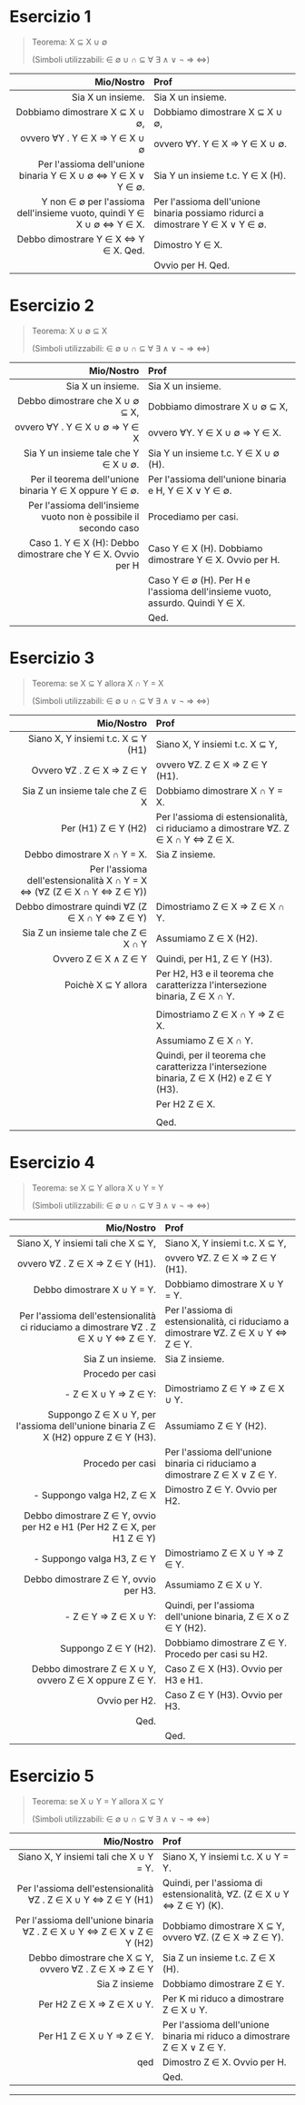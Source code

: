 # Esercizio 1

> Teorema: X ⊆ X ∪ ∅
> 
> (Simboli utilizzabili: ∈ ∅ ∪ ∩ ⊆ ∀ ∃ ∧ ∨ ¬ ⇒ ⇔)

| Mio/Nostro                                                            | Prof                                                                           |
| -:                                                                    | :-                                                                             |
| Sia X un insieme.                                                     | Sia X un insieme.                                                              |
| Dobbiamo dimostrare X ⊆ X ∪ ∅,                                        | Dobbiamo dimostrare X ⊆ X ∪ ∅,                                                 |
| ovvero ∀Y . Y ∈ X ⇒ Y ∈ X ∪ ∅                                         | ovvero ∀Y. Y ∈ X ⇒ Y ∈ X ∪ ∅.                                                  |
| Per l'assioma dell'unione binaria Y ∈ X ∪ ∅ ⇔ Y ∈ X ∨ Y ∈ ∅.          | Sia Y un insieme t.c. Y ∈ X (H).                                               |
| Y non ∈ ∅ per l'assioma dell'insieme vuoto, quindi Y ∈ X ∪ ∅ ⇔ Y ∈ X. | Per l'assioma dell'unione binaria possiamo ridurci a dimostrare Y ∈ X ∨ Y ∈ ∅. |
| Debbo dimostrare Y ∈ X ⇔ Y ∈ X. Qed.                                  | Dimostro Y ∈ X.                                                                |
|                                                                       | Ovvio per H. Qed.                                                              |

# Esercizio 2

> Teorema: X ∪ ∅ ⊆ X
> 
> (Simboli utilizzabili: ∈ ∅ ∪ ∩ ⊆ ∀ ∃ ∧ ∨ ¬ ⇒ ⇔)

| Mio/Nostro                                                       | Prof                                                                           |
| -:                                                               | :-                                                                             |
| Sia X un insieme.                                                | Sia X un insieme.                                                              |
| Debbo dimostrare che X ∪ ∅ ⊆ X,                                  | Dobbiamo dimostrare X ∪ ∅ ⊆ X,                                                 |
| ovvero ∀Y . Y ∈ X ∪ ∅ ⇒ Y ∈ X                                    | ovvero ∀Y. Y ∈ X ∪ ∅ ⇒ Y ∈ X.                                                  |
| Sia Y un insieme tale che Y ∈ X ∪ ∅.                             | Sia Y un insieme t.c. Y ∈ X ∪ ∅ (H).                                           |
| Per il teorema dell'unione binaria Y ∈ X oppure Y ∈ ∅.           | Per l'assioma dell'unione binaria e H, Y ∈ X ∨ Y ∈ ∅.                          |
| Per l'assioma dell'insieme vuoto non è possibile il secondo caso | Procediamo per casi.                                                           |
| Caso 1. Y ∈ X (H): Debbo dimostrare che Y ∈ X. Ovvio per H       | Caso Y ∈ X (H). Dobbiamo dimostrare Y ∈ X. Ovvio per H.                        |
|                                                                  | Caso Y ∈ ∅ (H). Per H e l'assioma dell'insieme vuoto, assurdo. Quindi Y ∈ X.   |
|                                                                  | Qed.                                                                           |

# Esercizio 3

> Teorema: se X ⊆ Y allora X ∩ Y = X
> 
> (Simboli utilizzabili: ∈ ∅ ∪ ∩ ⊆ ∀ ∃ ∧ ∨ ¬ ⇒ ⇔)

| Mio/Nostro                                                             | Prof                                                                                     |
| -:                                                                     | :-                                                                                       |
| Siano X, Y insiemi t.c. X ⊆ Y (H1)                                     | Siano X, Y insiemi t.c. X ⊆ Y,                                                           |
| Ovvero ∀Z . Z ∈ X ⇒ Z ∈ Y                                              | ovvero ∀Z. Z ∈ X ⇒ Z ∈ Y (H1).                                                           |
| Sia Z un insieme tale che Z ∈ X                                        | Dobbiamo dimostrare X ∩ Y = X.                                                           |
| Per (H1) Z ∈ Y (H2)                                                    | Per l'assioma di estensionalità, ci riduciamo a dimostrare ∀Z. Z ∈ X ∩ Y ⇔ Z ∈ X.        |
| Debbo dimostrare X ∩ Y = X.                                            | Sia Z insieme.                                                                           |
| Per l'assioma dell'estensionalità X ∩ Y = X ⇔ (∀Z (Z ∈ X ∩ Y ⇔ Z ∈ Y)) |                                                                                          |
| Debbo dimostrare quindi ∀Z (Z ∈ X ∩ Y ⇔ Z ∈ Y)                         | Dimostriamo Z ∈ X ⇒ Z ∈ X ∩ Y.                                                           |
| Sia Z un insieme tale che Z ∈ X ∩ Y                                    | Assumiamo Z ∈ X (H2).                                                                    |
| Ovvero Z ∈ X ∧ Z ∈ Y                                                   | Quindi, per H1, Z ∈ Y (H3).                                                              |
| Poichè X ⊆ Y allora                                                    | Per H2, H3 e il teorema che caratterizza l'intersezione binaria, Z ∈ X ∩ Y.              |
|                                                                        |                                                                                          |
|                                                                        | Dimostriamo Z ∈ X ∩ Y ⇒ Z ∈ X.                                                           |
|                                                                        | Assumiamo Z ∈ X ∩ Y.                                                                     |
|                                                                        | Quindi, per il teorema che caratterizza l'intersezione binaria, Z ∈ X (H2) e Z ∈ Y (H3). |
|                                                                        | Per H2 Z ∈ X.                                                                            |
|                                                                        |                                                                                          |
|                                                                        | Qed.                                                                                     |

# Esercizio 4

> Teorema: se X ⊆ Y allora X ∪ Y = Y
> 
> (Simboli utilizzabili: ∈ ∅ ∪ ∩ ⊆ ∀ ∃ ∧ ∨ ¬ ⇒ ⇔)

| Mio/Nostro | Prof    |
| -:         | :-      |
| Siano X, Y insiemi tali che X ⊆ Y,                                                  | Siano X, Y insiemi t.c. X ⊆ Y,                                                     |
| ovvero ∀Z . Z ∈ X ⇒ Z ∈ Y (H1).                                                     | ovvero ∀Z. Z ∈ X ⇒ Z ∈ Y (H1).                                                     |
| Debbo dimostrare X ∪ Y = Y.                                                         | Dobbiamo dimostrare X ∪ Y = Y.                                                     |
| Per l'assioma dell'estensionalità ci riduciamo a dimostrare ∀Z . Z ∈ X ∪ Y ⇔ Z ∈ Y. | Per l'assioma di estensionalità, ci riduciamo a dimostrare ∀Z. Z ∈ X ∪ Y ⇔ Z ∈ Y.  |
| Sia Z un insieme.                                                                   | Sia Z insieme.                                                                     |
| Procedo per casi                                                                    |                                                                                    |
| - Z ∈ X ∪ Y ⇒ Z ∈ Y:                                                                | Dimostriamo Z ∈ Y ⇒ Z ∈ X ∪ Y.                                                     |
| Suppongo Z ∈ X ∪ Y, per l'assioma dell'unione binaria Z ∈ X (H2) oppure Z ∈ Y (H3). | Assumiamo Z ∈ Y (H2).                                                              |
| Procedo per casi                                                                    | Per l'assioma dell'unione binaria ci riduciamo a dimostrare Z ∈ X ∨ Z ∈ Y.         |
| - Suppongo valga H2, Z ∈ X                                                          | Dimostro Z ∈ Y. Ovvio per H2.                                                      |
| Debbo dimostrare Z ∈ Y, ovvio per H2 e H1 (Per H2 Z ∈ X, per H1 Z ∈ Y)              |                                                                                    |
| - Suppongo valga H3, Z ∈ Y                                                          | Dimostriamo Z ∈ X ∪ Y ⇒ Z ∈ Y.                                                     |
| Debbo dimostrare Z ∈ Y, ovvio per H3.                                               | Assumiamo Z ∈ X ∪ Y.                                                               |
| - Z ∈ Y ⇒ Z ∈ X ∪ Y:                                                                | Quindi, per l'assioma dell'unione binaria, Z ∈ X o Z ∈ Y (H2).                     |
| Suppongo Z ∈ Y (H2).                                                                | Dobbiamo dimostrare Z ∈ Y. Procedo per casi su H2.                                 |
| Debbo dimostrare Z ∈ X ∪ Y, ovvero Z ∈ X oppure Z ∈ Y.                              | Caso Z ∈ X (H3). Ovvio per H3 e H1.                                                |
| Ovvio per H2.                                                                       | Caso Z ∈ Y (H3). Ovvio per H3.                                                     |
| Qed.                                                                                |                                                                                    |
|                                                                                     | Qed.                                                                               |

# Esercizio 5

> Teorema: se X ∪ Y = Y allora X ⊆ Y
> 
> (Simboli utilizzabili: ∈ ∅ ∪ ∩ ⊆ ∀ ∃ ∧ ∨ ¬ ⇒ ⇔)

| Mio/Nostro                                                            | Prof                                                                    |
| -:                                                                    | :-                                                                      |
| Siano X, Y insiemi tali che X ∪ Y = Y.                                | Siano X, Y insiemi t.c. X ∪ Y = Y.                                      |
| Per l'assioma dell'estensionalità ∀Z . Z ∈ X ∪ Y ⇔ Z ∈ Y (H1)         | Quindi, per l'assioma di estensionalità, ∀Z. (Z ∈ X ∪ Y ⇔ Z ∈ Y) (K).   |
| Per l'assioma dell'unione binaria ∀Z . Z ∈ X ∪ Y ⇔ Z ∈ X ∨ Z ∈ Y (H2) | Dobbiamo dimostrare X ⊆ Y, ovvero ∀Z. (Z ∈ X ⇒ Z ∈ Y).                  |
| Debbo dimostrare che X ⊆ Y, ovvero ∀Z . Z ∈ X ⇒ Z ∈ Y                 | Sia Z un insieme t.c. Z ∈ X (H).                                        |
| Sia Z insieme                                                         | Dobbiamo dimostrare Z ∈ Y.                                              |
| Per H2 Z ∈ X ⇒ Z ∈ X ∪ Y.                                             | Per K mi riduco a dimostrare Z ∈  X ∪ Y.                                |
| Per H1 Z ∈ X ∪ Y ⇒ Z ∈ Y.                                             | Per l'assioma dell'unione binaria mi riduco a dimostrare Z ∈ X ∨ Z ∈ Y. |
| qed                                                                   | Dimostro Z ∈ X. Ovvio per H.                                            |
|                                                                       | Qed.                                                                    |

---